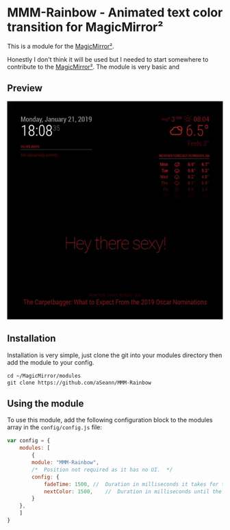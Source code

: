 # MMM-Rainbow - Animated text color transition for MagicMirror²

This is a module for the [MagicMirror²](https://github.com/MichMich/MagicMirror/).

Honestly I don't think it will be used but I needed to start somewhere to contribute to the [MagicMirror²](https://github.com/MichMich/MagicMirror/).
The module is very basic and 


## Preview

![](img/preview.gif)


## Installation
	
Installation is very simple, just clone the git into your modules directory then add the module to your config.

```shell
cd ~/MagicMirror/modules
git clone https://github.com/aSeann/MMM-Rainbow
```

## Using the module

To use this module, add the following configuration block to the modules array in the `config/config.js` file:
```js
var config = {
    modules: [
        {
		module: "MMM-Rainbow",
		/*	Position not required as it has no UI.	*/
		config: {
			fadeTime: 1500,	//	Duration in milliseconds it takes for the color to fade.
			nextColor: 1500,	//	Duration in milliseconds until the next random color is generated and set.
		}
	},
    ]
}
```
